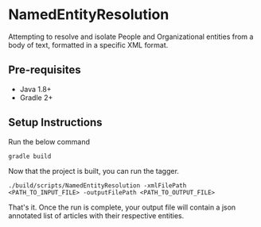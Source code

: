 # NamedEntityResolution

Attempting to resolve and isolate People and Organizational entities from a body of text, formatted in a specific XML format.

## Pre-requisites
* Java 1.8+
* Gradle 2+

## Setup Instructions

Run the below command

`gradle build`

Now that the project is built, you can run the tagger.

`./build/scripts/NamedEntityResolution -xmlFilePath <PATH_TO_INPUT_FILE> -outputFilePath <PATH_TO_OUTPUT_FILE>`

That's it. Once the run is complete, your output file will contain a json annotated list of articles with their respective entities.